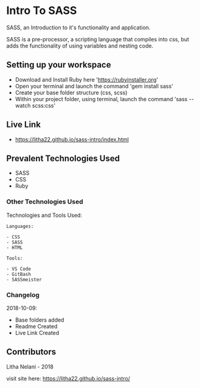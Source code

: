 # Intro To SASS

SASS, an Introduction to it's functionality and application.

SASS is a pre-processor, a scripting language that compiles into css, but adds the functionality of using variables and nesting code.

## Setting up your workspace

- Download and Install Ruby here 'https://rubyinstaller.org'
- Open your terminal and launch the command 'gem install sass'
- Create your base folder structure (css, scss)
- Within your project folder, using terminal, launch the command 'sass --watch scss:css'

## Live Link
- https://litha22.github.io/sass-intro/index.html

## Prevalent Technologies Used

 - SASS
 - CSS
 - Ruby

### Other Technologies Used

Technologies and Tools Used:

```
Languages:

- CSS
- SASS
- HTML

```
```
Tools:

- VS Code
- GitBash
- SASSmeister

```

### Changelog

2018-10-09:
- Base folders added
- Readme Created
- Live Link Created

## Contributors

Litha Nelani - 2018


visit site here:  https://litha22.github.io/sass-intro/
